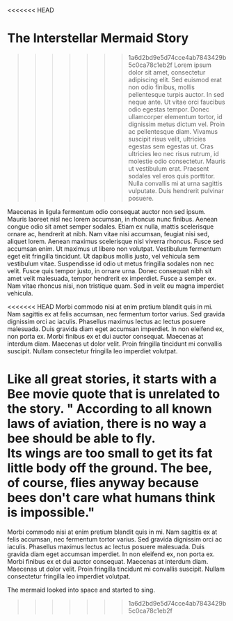 <<<<<<< HEAD
# The Interstellar Mermaid Story

>>>>>>> 1a6d2bd9e5d74cce4ab7843429b5c0ca78c1eb2f
Lorem ipsum dolor sit amet, consectetur adipiscing elit. Sed euismod erat non odio finibus, mollis pellentesque turpis auctor. In sed neque ante. Ut vitae orci faucibus odio egestas tempor. Donec ullamcorper elementum tortor, id dignissim metus dictum vel. Proin ac pellentesque diam. Vivamus suscipit risus velit, ultricies egestas sem egestas ut. Cras ultricies leo nec risus rutrum, id molestie odio consectetur. Mauris ut vestibulum erat. Praesent sodales vel eros quis porttitor. Nulla convallis mi at urna sagittis vulputate. Duis hendrerit pulvinar posuere.

Maecenas in ligula fermentum odio consequat auctor non sed ipsum. Mauris laoreet nisl nec lorem accumsan, in rhoncus nunc finibus. Aenean congue odio sit amet semper sodales. Etiam ex nulla, mattis scelerisque ornare ac, hendrerit at nibh. Nam vitae nisi accumsan, feugiat nisi sed, aliquet lorem. Aenean maximus scelerisque nisl viverra rhoncus. Fusce sed accumsan enim. Ut maximus ut libero non volutpat. Vestibulum fermentum eget elit fringilla tincidunt. Ut dapibus mollis justo, vel vehicula sem vestibulum vitae. Suspendisse id odio ut metus fringilla sodales non nec velit. Fusce quis tempor justo, in ornare urna. Donec consequat nibh sit amet velit malesuada, tempor hendrerit ex imperdiet. Fusce a semper ex. Nam vitae rhoncus nisi, non tristique quam. Sed in velit eu magna imperdiet vehicula.

<<<<<<< HEAD
Morbi commodo nisi at enim pretium blandit quis in mi. Nam sagittis ex at felis accumsan, nec fermentum tortor varius. Sed gravida dignissim orci ac iaculis. Phasellus maximus lectus ac lectus posuere malesuada. Duis gravida diam eget accumsan imperdiet. In non eleifend ex, non porta ex. Morbi finibus ex et dui auctor consequat. Maecenas at interdum diam. Maecenas ut dolor velit. Proin fringilla tincidunt mi convallis suscipit. Nullam consectetur fringilla leo imperdiet volutpat.

Like all great stories, it starts with a Bee movie quote that is unrelated to the story.
" According to all known laws
of aviation,
there is no way a bee
should be able to fly.  
Its wings are too small to get
its fat little body off the ground.
The bee, of course, flies anyway
because bees don't care
what humans think is impossible."
=======
Morbi commodo nisi at enim pretium blandit quis in mi. Nam sagittis ex at felis accumsan, nec fermentum tortor varius. Sed gravida dignissim orci ac iaculis. Phasellus maximus lectus ac lectus posuere malesuada. Duis gravida diam eget accumsan imperdiet. In non eleifend ex, non porta ex. Morbi finibus ex et dui auctor consequat. Maecenas at interdum diam. Maecenas ut dolor velit. Proin fringilla tincidunt mi convallis suscipit. Nullam consectetur fringilla leo imperdiet volutpat. 

The mermaid looked into space and started to sing.
>>>>>>> 1a6d2bd9e5d74cce4ab7843429b5c0ca78c1eb2f
